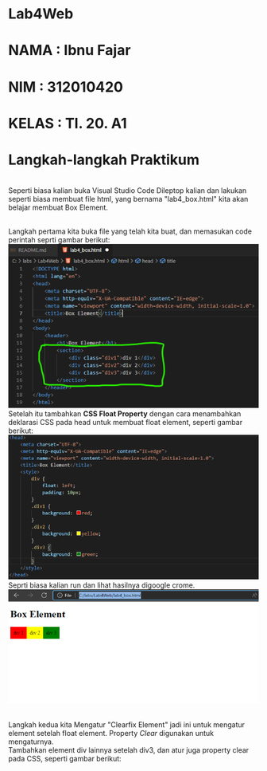# Lab4Web

# NAMA  : Ibnu Fajar
# NIM   : 312010420
# KELAS : TI. 20. A1

# Langkah-langkah Praktikum
<br>Seperti biasa kalian buka Visual Studio Code Dileptop kalian dan lakukan seperti biasa membuat file html, yang bernama "lab4_box.html" kita akan belajar membuat Box Element.

<br>Langkah pertama kita buka file yang telah kita buat, dan memasukan code perintah seprti gambar berikut:
<br>![p](gambar/foto1.png)
<br>Setelah itu tambahkan **CSS Float Property** dengan cara menambahkan deklarasi CSS pada head untuk membuat float element, seperti gambar berikut:
<br>![p](gambar/foto2.png)
<br>Seprti biasa kalian run dan lihat hasilnya digoogle crome.
<br>![p](gambar/foto3.png)

<br>Langkah kedua kita Mengatur "Clearfix Element" jadi ini untuk mengatur element setelah float element. Property *Clear* digunakan untuk mengaturnya.
<br>Tambahkan element div lainnya setelah div3, dan atur juga property clear pada CSS, seperti gambar berikut:
